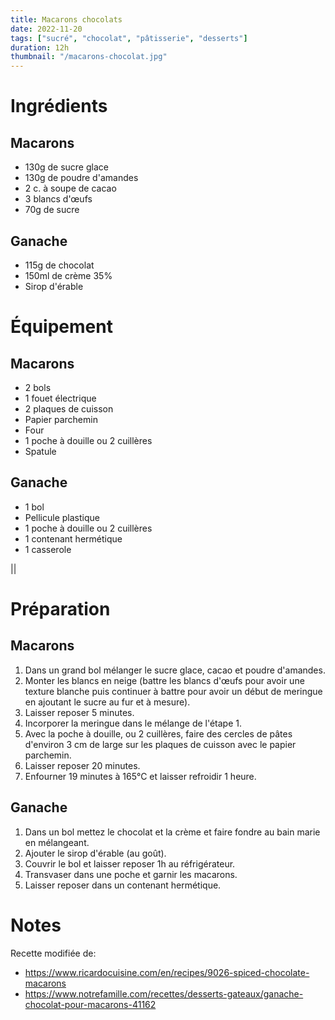 ```yaml
---
title: Macarons chocolats
date: 2022-11-20
tags: ["sucré", "chocolat", "pâtisserie", "desserts"]
duration: 12h
thumbnail: "/macarons-chocolat.jpg"
---
```


# Ingrédients

## Macarons

+ 130g de sucre glace
+ 130g de poudre d'amandes
+ 2 c. à soupe de cacao
+ 3 blancs d'œufs
+ 70g de sucre

## Ganache

+ 115g de chocolat
+ 150ml de crème 35%
+ Sirop d'érable

# Équipement

## Macarons

+ 2 bols
+ 1 fouet électrique
+ 2 plaques de cuisson
+ Papier parchemin
+ Four
+ 1 poche à douille ou 2 cuillères
+ Spatule

## Ganache

+ 1 bol
+ Pellicule plastique
+ 1 poche à douille ou 2 cuillères
+ 1 contenant hermétique
+ 1 casserole

||
# Préparation

## Macarons

1. Dans un grand bol mélanger le sucre glace, cacao et poudre d'amandes.
2. Monter les blancs en neige (battre les blancs d'œufs pour avoir une texture blanche puis
continuer à battre pour avoir un début de meringue en ajoutant le sucre au fur et à mesure).
3. Laisser reposer 5 minutes.
4. Incorporer la meringue dans le mélange de l'étape 1.
5. Avec la poche à douille, ou 2 cuillères, faire des cercles de pâtes d'environ 3 cm de large
sur les plaques de cuisson avec le papier parchemin.
6. Laisser reposer 20 minutes.
7. Enfourner 19 minutes à 165°C et laisser refroidir 1 heure.

## Ganache

1. Dans un bol mettez le chocolat et la crème et faire fondre au bain marie en mélangeant.
2. Ajouter le sirop d'érable (au goût).
3. Couvrir le bol et laisser reposer 1h au réfrigérateur.
4. Transvaser dans une poche et garnir les macarons.
5. Laisser reposer dans un contenant hermétique.

# Notes

Recette modifiée de:
+ https://www.ricardocuisine.com/en/recipes/9026-spiced-chocolate-macarons
+ https://www.notrefamille.com/recettes/desserts-gateaux/ganache-chocolat-pour-macarons-41162